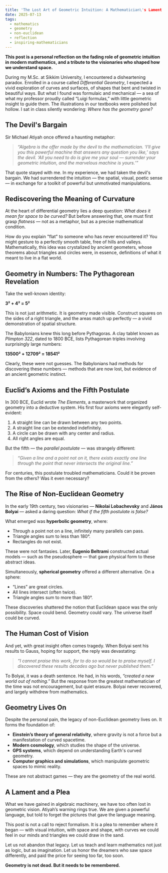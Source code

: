 ```yaml
---
title: 'The Lost Art of Geometric Intuition: A Mathematician\'s Lament'
date: 2025-07-13
tags:
  - mathematics
  - geometry
  - non-euclidean
  - reflection
  - inspiring-mathematicians
---
```


**This post is a personal reflection on the fading role of geometric intuition in modern mathematics, and a tribute to the visionaries who shaped how we understand space.**

During my M.Sc. at Sikkim University, I encountered a disheartening paradox. Enrolled in a course called *Differential Geometry*, I expected a vivid exploration of curves and surfaces, of shapes that bent and twisted in beautiful ways. But what I found was formulaic and mechanical — a sea of what my professor proudly called “Luigi formulas,” with little geometric insight to guide them. The illustrations in our textbooks were polished but hollow. I sat in class silently wondering: *Where has the geometry gone?*

## The Devil's Bargain

Sir Michael Atiyah once offered a haunting metaphor:

> *“Algebra is the offer made by the devil to the mathematician. ‘I'll give you this powerful machine that answers any question you like,’ says the devil. ‘All you need to do is give me your soul — surrender your geometric intuition, and the marvelous machine is yours.’”*

That quote stayed with me. In my experience, we had taken the devil's bargain. We had surrendered the intuition — the spatial, visual, poetic sense — in exchange for a toolkit of powerful but unmotivated manipulations.

## Rediscovering the Meaning of Curvature

At the heart of differential geometry lies a deep question: *What does it mean for space to be curved?* But before answering that, one must first grasp *flatness* — not as a metaphor, but as a precise mathematical condition.

How do you explain "flat" to someone who has never encountered it? You might gesture to a perfectly smooth table, free of hills and valleys. Mathematically, this idea was crystalized by ancient geometers, whose theorems about triangles and circles were, in essence, definitions of what it meant to live in a flat world.

## Geometry in Numbers: The Pythagorean Revelation

Take the well-known identity:

**3² + 4² = 5²**

This is not just arithmetic. It is geometry made visible. Construct squares on the sides of a right triangle, and the areas match up perfectly — a vivid demonstration of spatial structure.

The Babylonians knew this long before Pythagoras. A clay tablet known as *Plimpton 322*, dated to 1800 BCE, lists Pythagorean triples involving surprisingly large numbers:

**13500² + 12709² = 18541²**

Clearly, these were not guesses. The Babylonians had methods for discovering these numbers — methods that are now lost, but evidence of an ancient geometric instinct.

## Euclid’s Axioms and the Fifth Postulate

In 300 BCE, Euclid wrote *The Elements*, a masterwork that organized geometry into a deductive system. His first four axioms were elegantly self-evident:

1. A straight line can be drawn between any two points.  
2. A straight line can be extended indefinitely.  
3. A circle can be drawn with any center and radius.  
4. All right angles are equal.

But the fifth — the *parallel postulate* — was strangely different:

> *“Given a line and a point not on it, there exists exactly one line through the point that never intersects the original line.”*

For centuries, this postulate troubled mathematicians. Could it be proven from the others? Was it even necessary?

## The Rise of Non-Euclidean Geometry

In the early 19th century, two visionaries — **Nikolai Lobachevsky** and **János Bolyai** — asked a daring question: *What if the fifth postulate is false?*

What emerged was **hyperbolic geometry**, where:

- Through a point not on a line, infinitely many parallels can pass.  
- Triangle angles sum to less than 180°.  
- Rectangles do not exist.

These were not fantasies. Later, **Eugenio Beltrami** constructed actual models — such as the pseudosphere — that gave physical form to these abstract ideas.

Simultaneously, **spherical geometry** offered a different alternative. On a sphere:

- “Lines” are great circles.  
- All lines intersect (often twice).  
- Triangle angles sum to more than 180°.

These discoveries shattered the notion that Euclidean space was the only possibility. Space could bend. Geometry could vary. The universe itself could be curved.

## The Human Cost of Vision

And yet, with great insight often comes tragedy. When Bolyai sent his results to Gauss, hoping for support, the reply was devastating:

> *“I cannot praise this work, for to do so would be to praise myself. I discovered these results decades ago but never published them.”*

To Bolyai, it was a death sentence. He had, in his words, *“created a new world out of nothing.”* But the response from the greatest mathematician of the time was not encouragement, but quiet erasure. Bolyai never recovered, and largely withdrew from mathematics.

## Geometry Lives On

Despite the personal pain, the legacy of non-Euclidean geometry lives on. It forms the foundation of:

- **Einstein’s theory of general relativity**, where gravity is not a force but a manifestation of curved spacetime.  
- **Modern cosmology**, which studies the shape of the universe.  
- **GPS systems**, which depend on understanding Earth's curved geometry.  
- **Computer graphics and simulations**, which manipulate geometric spaces to mimic reality.

These are not abstract games — they are the geometry of the real world.

## A Lament and a Plea

What we have gained in algebraic machinery, we have too often lost in geometric vision. Atiyah’s warning rings true. We are given a powerful language, but told to forget the pictures that gave the language meaning.

This post is not a call to reject formalism. It is a plea to remember where it began — with visual intuition, with space and shape, with curves we could feel in our minds and triangles we could draw in the sand.

Let us not abandon that legacy. Let us teach and learn mathematics not just as logic, but as imagination. Let us honor the dreamers who saw space differently, and paid the price for seeing too far, too soon.

**Geometry is not dead. But it needs to be remembered.**
